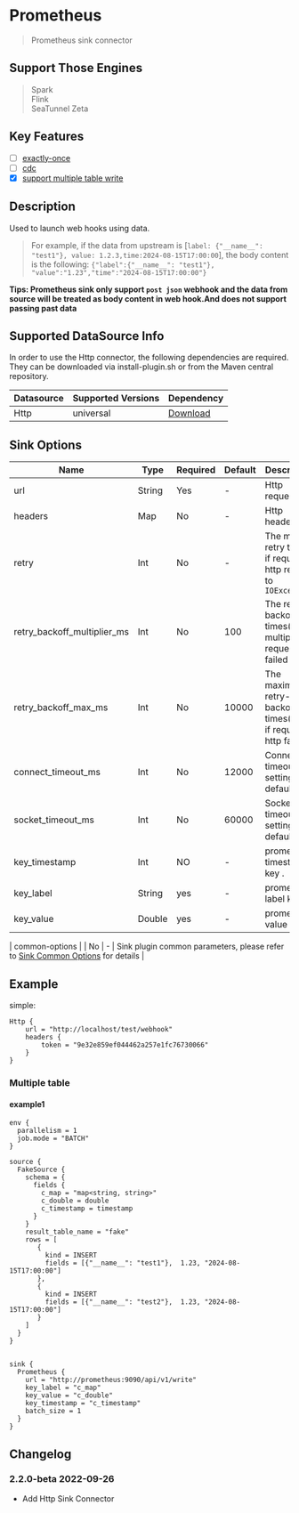 # Prometheus

> Prometheus sink connector

## Support Those Engines

> Spark<br/>
> Flink<br/>
> SeaTunnel Zeta<br/>

## Key Features

- [ ] [exactly-once](../../concept/connector-v2-features.md)
- [ ] [cdc](../../concept/connector-v2-features.md)
- [x] [support multiple table write](../../concept/connector-v2-features.md)

## Description

Used to launch web hooks using data.

> For example, if the data from upstream is [`label: {"__name__": "test1"}, value: 1.2.3,time:2024-08-15T17:00:00`], the body content is the following: `{"label":{"__name__": "test1"}, "value":"1.23","time":"2024-08-15T17:00:00"}`

**Tips: Prometheus sink only support `post json` webhook and the data from source will be treated as body content in web hook.And does not support passing past data**

## Supported DataSource Info

In order to use the Http connector, the following dependencies are required.
They can be downloaded via install-plugin.sh or from the Maven central repository.

| Datasource | Supported Versions |                                                    Dependency                                                    |
|------------|--------------------|------------------------------------------------------------------------------------------------------------------|
| Http       | universal          | [Download](https://mvnrepository.com/artifact/org.apache.seatunnel/seatunnel-connectors-v2/connector-prometheus) |

## Sink Options

|            Name             |  Type  | Required | Default |                            Description                            |
|-----------------------------|--------|----------|---------|-------------------------------------------------------------------|
| url                         | String | Yes      | -       | Http request url                                                  |
| headers                     | Map    | No       | -       | Http headers                                                      |
| retry                       | Int    | No       | -       | The max retry times if request http return to `IOException`       |
| retry_backoff_multiplier_ms | Int    | No       | 100     | The retry-backoff times(millis) multiplier if request http failed |
| retry_backoff_max_ms        | Int    | No       | 10000   | The maximum retry-backoff times(millis) if request http failed    |
| connect_timeout_ms          | Int    | No       | 12000   | Connection timeout setting, default 12s.                          |
| socket_timeout_ms           | Int    | No       | 60000   | Socket timeout setting, default 60s.                              |
| key_timestamp               | Int    | NO       | -       | prometheus timestamp  key .                                       |
| key_label                   | String | yes      | -       | prometheus label key                                              |
| key_value                   | Double | yes      | -       | prometheus value                                                  |

| common-options              |        | No       | -       | Sink plugin common parameters, please refer to [Sink Common Options](common-options.md) for details |

## Example

simple:

```hocon
Http {
    url = "http://localhost/test/webhook"
    headers {
        token = "9e32e859ef044462a257e1fc76730066"
    }
}
```

### Multiple table

#### example1

```hocon
env {
  parallelism = 1
  job.mode = "BATCH"
}

source {
  FakeSource {
    schema = {
      fields {
        c_map = "map<string, string>"
        c_double = double
        c_timestamp = timestamp
      }
    }
    result_table_name = "fake"
    rows = [
       {
         kind = INSERT
         fields = [{"__name__": "test1"},  1.23, "2024-08-15T17:00:00"]
       },
       {
         kind = INSERT
         fields = [{"__name__": "test2"},  1.23, "2024-08-15T17:00:00"]
       }
    ]
  }
}


sink {
  Prometheus {
    url = "http://prometheus:9090/api/v1/write"
    key_label = "c_map"
    key_value = "c_double"
    key_timestamp = "c_timestamp"
    batch_size = 1
  }
}

```

## Changelog

### 2.2.0-beta 2022-09-26

- Add Http Sink Connector

